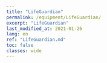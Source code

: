 ```yaml
---
title: "LifeGuardian"
permalink: /equipment/LifeGuardian/
excerpt: "LifeGuardian"
last_modified_at: 2021-01-26
lang: en
ref: "LifeGuardian.md"
toc: false
classes: wide
---
```


